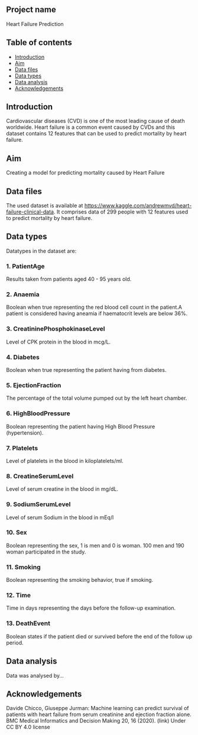 
<!-- README.md is generated from README.Rmd. Please edit that file -->

## Project name

Heart Failure Prediction

## Table of contents

  - [Introduction](#Introduction)
  - [Aim](#Aim)
  - [Data files](#Data%20files)
  - [Data types](#Datatypes)
  - [Data analysis](#Data%20analysis)
  - [Acknowledgements](#Acknowledgements)

## Introduction

Cardiovascular diseases (CVD) is one of the most leading cause of death
worldwide. Heart failure is a common event caused by CVDs and this
dataset contains 12 features that can be used to predict mortality by
heart failure.

## Aim

Creating a model for predicting mortality caused by Heart Failure

## Data files

The used dataset is available at
<https://www.kaggle.com/andrewmvd/heart-failure-clinical-data>. It
comprises data of 299 people with 12 features used to predict mortality
by heart failure.

## Data types

Datatypes in the dataset are:

### 1\. PatientAge

Results taken from patients aged 40 - 95 years old.

### 2\. Anaemia

Boolean when true representing the red blood cell count in the patient.A
patient is considered having aneamia if haematocrit levels are below
36%.

### 3\. CreatininePhosphokinaseLevel

Level of CPK protein in the blood in mcg/L.

### 4\. Diabetes

Boolean when true representing the patient having from diabetes.

### 5\. EjectionFraction

The percentage of the total volume pumped out by the left heart chamber.

### 6\. HighBloodPressure

Boolean representing the patient having High Blood Pressure
(hypertension).

### 7\. Platelets

Level of platelets in the blood in kiloplatelets/ml.

### 8\. CreatineSerumLevel

Level of serum creatine in the blood in mg/dL.

### 9\. SodiumSerumLevel

Level of serum Sodium in the blood in mEq/l

### 10\. Sex

Boolean representing the sex, 1 is men and 0 is woman. 100 men and 190
woman participated in the study.

### 11\. Smoking

Boolean representing the smoking behavior, true if smoking.

### 12\. Time

Time in days representing the days before the follow-up examination.

### 13\. DeathEvent

Boolean states if the patient died or survived before the end of the
follow up period.

## Data analysis

Data was analysed by…

## Acknowledgements

Davide Chicco, Giuseppe Jurman: Machine learning can predict survival of
patients with heart failure from serum creatinine and ejection fraction
alone. BMC Medical Informatics and Decision Making 20, 16 (2020). (link)
Under CC BY 4.0 license
